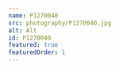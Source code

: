 ```yaml
---
name: P1270040
src: photography/P1270040.jpg
alt: Alt
id: P1270040
featured: true
featuredOrder: 1
---
```

